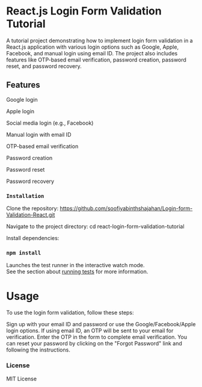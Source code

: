# React.js Login Form Validation Tutorial

A tutorial project demonstrating how to implement login form validation in a React.js application with various login options such as Google, Apple, Facebook, and manual login using email ID. The project also includes features like OTP-based email verification, password creation, password reset, and password recovery.

## Features

Google login

Apple login

Social media login (e.g., Facebook)

Manual login with email ID

OTP-based email verification

Password creation

Password reset

Password recovery


### `Installation`

Clone the repository:
https://github.com/soofiyabinthshajahan/Login-form-Validation-React.git

Navigate to the project directory:
cd react-login-form-validation-tutorial


Install dependencies:
### `npm install`

Launches the test runner in the interactive watch mode.\
See the section about [running tests](https://facebook.github.io/create-react-app/docs/running-tests) for more information.

# Usage

To use the login form validation, follow these steps:

Sign up with your email ID and password or use the Google/Facebook/Apple login options.
If using email ID, an OTP will be sent to your email for verification.
Enter the OTP in the form to complete email verification.
You can reset your password by clicking on the "Forgot Password" link and following the instructions.

### License

MIT License
